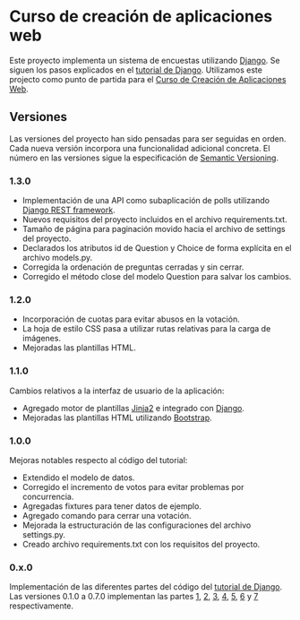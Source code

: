 
# Curso de creación de aplicaciones web

Este proyecto implementa un sistema de encuestas utilizando [Django](https://www.djangoproject.com/). Se siguen los pasos explicados en el [tutorial de Django](https://docs.djangoproject.com/en/1.9/intro/). Utilizamos este projecto como punto de partida para el [Curso de Creación de Aplicaciones Web](http://swcraftmlg.com/content/curso-de-creación-de-aplicaciones-web).

## Versiones

Las versiones del proyecto han sido pensadas para ser seguidas en orden. Cada nueva versión incorpora una funcionalidad adicional concreta. El número en las versiones sigue la especificación de [Semantic Versioning](http://semver.org/).


### 1.3.0

 - Implementación de una API como subaplicación de polls utilizando [Django REST framework](http://www.django-rest-framework.org/).
 - Nuevos requisitos del proyecto incluidos en el archivo requirements.txt.
 - Tamaño de página para paginación movido hacia el archivo de settings del proyecto.
 - Declarados los atributos id de Question y Choice de forma explícita en el archivo models.py.
 - Corregida la ordenación de preguntas cerradas y sin cerrar.
 - Corregido el método close del modelo Question para salvar los cambios.


### 1.2.0

 - Incorporación de cuotas para evitar abusos en la votación.
 - La hoja de estilo CSS pasa a utilizar rutas relativas para la carga de imágenes.
 - Mejoradas las plantillas HTML.


### 1.1.0

Cambios relativos a la interfaz de usuario de la aplicación:

 - Agregado motor de plantillas [Jinja2](http://jinja.pocoo.org/) e integrado con [Django](https://www.djangoproject.com/).
 - Mejoradas las plantillas HTML utilizando [Bootstrap](http://getbootstrap.com/).


### 1.0.0

Mejoras notables respecto al código del tutorial:

 - Extendido el modelo de datos.
 - Corregido el incremento de votos para evitar problemas por concurrencia.
 - Agregadas fixtures para tener datos de ejemplo.
 - Agregado comando para cerrar una votación.
 - Mejorada la estructuración de las configuraciones del archivo settings.py.
 - Creado archivo requirements.txt con los requisitos del proyecto.


### 0.x.0

Implementación de las diferentes partes del código del [tutorial de Django](https://docs.djangoproject.com/en/1.9/intro/). Las versiones 0.1.0 a 0.7.0 implementan las partes [1](https://docs.djangoproject.com/en/1.9/intro/tutorial01/), [2](https://docs.djangoproject.com/en/1.9/intro/tutorial02/), [3](https://docs.djangoproject.com/en/1.9/intro/tutorial03/), [4](https://docs.djangoproject.com/en/1.9/intro/tutorial04/), [5](https://docs.djangoproject.com/en/1.9/intro/tutorial07/), [6](https://docs.djangoproject.com/en/1.9/intro/tutorial06/) y [7](https://docs.djangoproject.com/en/1.9/intro/tutorial07/) respectivamente.
